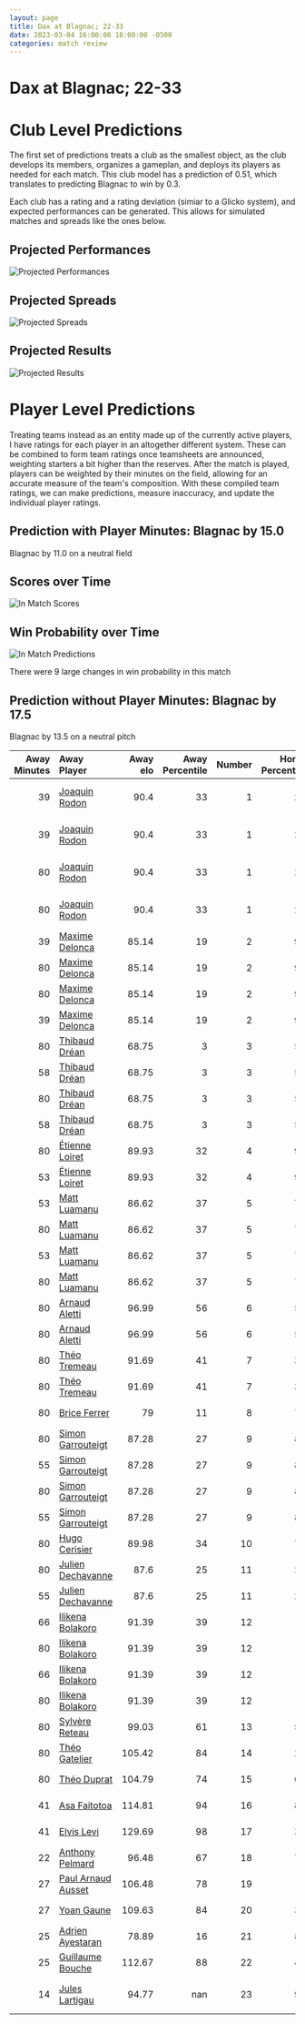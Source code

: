 ```yaml
---  
layout: page  
title: Dax at Blagnac; 22-33  
date: 2023-03-04 16:00:00 18:00:00 -0500  
categories: match review  
---
```

# Dax at Blagnac; 22-33

# Club Level Predictions


The first set of predictions treats a club as the smallest object, as the club develops its members, organizes a gameplan, and deploys its players as needed for each match. This club model has a prediction of 0.51, which translates to predicting Blagnac to win by 0.3.

Each club has a rating and a rating deviation (simiar to a Glicko system), and expected performances can be generated. This allows for simulated matches and spreads like the ones below.
## Projected Performances


![Projected Performances](plots/performances_2023-03-04-Blagnac-Dax.png)
## Projected Spreads


![Projected Spreads](plots/spreads_2023-03-04-Blagnac-Dax.png)
## Projected Results


![Projected Results](plots/resultbar_2023-03-04-Blagnac-Dax.png)
# Player Level Predictions


Treating teams instead as an entity made up of the currently active players, I have ratings for each player in an altogether different system. These can be combined to form team ratings once teamsheets are announced, weighting starters a bit higher than the reserves. After the match is played, players can be weighted by their minutes on the field, allowing for an accurate measure of the team's composition. With these compiled team ratings, we can make predictions, measure inaccuracy, and update the individual player ratings.
## Prediction with Player Minutes: Blagnac by 15.0


Blagnac by 11.0 on a neutral field
## Scores over Time


![In Match Scores](plots/recap_scores_2023-03-04-Blagnac-Dax.png)
## Win Probability over Time


![In Match Predictions](plots/recap_prob_2023-03-04-Blagnac-Dax.png)

There were 9 large changes in win probability in this match
## Prediction without Player Minutes: Blagnac by 17.5


Blagnac by 13.5 on a neutral pitch



|   Away Minutes | Away Player                                                        |   Away elo |   Away Percentile |   Number |   Home Percentile |   Home elo | Home Player                                                             |   Home Minutes |
|---------------:|:-------------------------------------------------------------------|-----------:|------------------:|---------:|------------------:|-----------:|:------------------------------------------------------------------------|---------------:|
|             39 | [Joaquin Rodon](..//playerfiles//JoaquinRodon_cleaned.md)          |      90.4  |                33 |        1 |                20 |      80.66 | [Jean-Baptiste Martin](..//playerfiles//Jean-BaptisteMartin_cleaned.md) |             58 |
|             39 | [Joaquin Rodon](..//playerfiles//JoaquinRodon_cleaned.md)          |      90.4  |                33 |        1 |                20 |      80.66 | [Jean-Baptiste Martin](..//playerfiles//Jean-BaptisteMartin_cleaned.md) |             80 |
|             80 | [Joaquin Rodon](..//playerfiles//JoaquinRodon_cleaned.md)          |      90.4  |                33 |        1 |                20 |      80.66 | [Jean-Baptiste Martin](..//playerfiles//Jean-BaptisteMartin_cleaned.md) |             80 |
|             80 | [Joaquin Rodon](..//playerfiles//JoaquinRodon_cleaned.md)          |      90.4  |                33 |        1 |                20 |      80.66 | [Jean-Baptiste Martin](..//playerfiles//Jean-BaptisteMartin_cleaned.md) |             58 |
|             39 | [Maxime Delonca](..//playerfiles//MaximeDelonca_cleaned.md)        |      85.14 |                19 |        2 |                93 |     111.87 | [Gabin Villerouge](..//playerfiles//GabinVillerouge_cleaned.md)         |             80 |
|             80 | [Maxime Delonca](..//playerfiles//MaximeDelonca_cleaned.md)        |      85.14 |                19 |        2 |                93 |     111.87 | [Gabin Villerouge](..//playerfiles//GabinVillerouge_cleaned.md)         |             80 |
|             80 | [Maxime Delonca](..//playerfiles//MaximeDelonca_cleaned.md)        |      85.14 |                19 |        2 |                93 |     111.87 | [Gabin Villerouge](..//playerfiles//GabinVillerouge_cleaned.md)         |             49 |
|             39 | [Maxime Delonca](..//playerfiles//MaximeDelonca_cleaned.md)        |      85.14 |                19 |        2 |                93 |     111.87 | [Gabin Villerouge](..//playerfiles//GabinVillerouge_cleaned.md)         |             49 |
|             80 | [Thibaud Dréan](..//playerfiles//ThibaudDréan_cleaned.md)          |      68.75 |                 3 |        3 |                53 |      95.69 | [Fabien Lorenzon](..//playerfiles//FabienLorenzon_cleaned.md)           |             80 |
|             58 | [Thibaud Dréan](..//playerfiles//ThibaudDréan_cleaned.md)          |      68.75 |                 3 |        3 |                53 |      95.69 | [Fabien Lorenzon](..//playerfiles//FabienLorenzon_cleaned.md)           |             62 |
|             80 | [Thibaud Dréan](..//playerfiles//ThibaudDréan_cleaned.md)          |      68.75 |                 3 |        3 |                53 |      95.69 | [Fabien Lorenzon](..//playerfiles//FabienLorenzon_cleaned.md)           |             62 |
|             58 | [Thibaud Dréan](..//playerfiles//ThibaudDréan_cleaned.md)          |      68.75 |                 3 |        3 |                53 |      95.69 | [Fabien Lorenzon](..//playerfiles//FabienLorenzon_cleaned.md)           |             80 |
|             80 | [Étienne Loiret](..//playerfiles//ÉtienneLoiret_cleaned.md)        |      89.93 |                32 |        4 |                91 |     114.78 | [Vincent Mutel](..//playerfiles//VincentMutel_cleaned.md)               |             80 |
|             53 | [Étienne Loiret](..//playerfiles//ÉtienneLoiret_cleaned.md)        |      89.93 |                32 |        4 |                91 |     114.78 | [Vincent Mutel](..//playerfiles//VincentMutel_cleaned.md)               |             80 |
|             53 | [Matt Luamanu](..//playerfiles//MattLuamanu_cleaned.md)            |      86.62 |                37 |        5 |                70 |     102.75 | [Lilian Rousset](..//playerfiles//LilianRousset_cleaned.md)             |             66 |
|             80 | [Matt Luamanu](..//playerfiles//MattLuamanu_cleaned.md)            |      86.62 |                37 |        5 |                70 |     102.75 | [Lilian Rousset](..//playerfiles//LilianRousset_cleaned.md)             |             66 |
|             53 | [Matt Luamanu](..//playerfiles//MattLuamanu_cleaned.md)            |      86.62 |                37 |        5 |                70 |     102.75 | [Lilian Rousset](..//playerfiles//LilianRousset_cleaned.md)             |             80 |
|             80 | [Matt Luamanu](..//playerfiles//MattLuamanu_cleaned.md)            |      86.62 |                37 |        5 |                70 |     102.75 | [Lilian Rousset](..//playerfiles//LilianRousset_cleaned.md)             |             80 |
|             80 | [Arnaud Aletti](..//playerfiles//ArnaudAletti_cleaned.md)          |      96.99 |                56 |        6 |                58 |      97.69 | [Nikita Bekov](..//playerfiles//NikitaBekov_cleaned.md)                 |             80 |
|             80 | [Arnaud Aletti](..//playerfiles//ArnaudAletti_cleaned.md)          |      96.99 |                56 |        6 |                58 |      97.69 | [Nikita Bekov](..//playerfiles//NikitaBekov_cleaned.md)                 |             75 |
|             80 | [Théo Tremeau](..//playerfiles//ThéoTremeau_cleaned.md)            |      91.69 |                41 |        7 |                33 |      89.61 | [Benjamin Collet](..//playerfiles//BenjaminCollet_cleaned.md)           |             80 |
|             80 | [Théo Tremeau](..//playerfiles//ThéoTremeau_cleaned.md)            |      91.69 |                41 |        7 |                33 |      89.61 | [Benjamin Collet](..//playerfiles//BenjaminCollet_cleaned.md)           |             52 |
|             80 | [Brice Ferrer](..//playerfiles//BriceFerrer_cleaned.md)            |      79    |                11 |        8 |                77 |     105.27 | [Mathieu Vachon](..//playerfiles//MathieuVachon_cleaned.md)             |             80 |
|             80 | [Simon Garrouteigt](..//playerfiles//SimonGarrouteigt_cleaned.md)  |      87.28 |                27 |        9 |                84 |     107.56 | [Paul Ravier](..//playerfiles//PaulRavier_cleaned.md)                   |             80 |
|             55 | [Simon Garrouteigt](..//playerfiles//SimonGarrouteigt_cleaned.md)  |      87.28 |                27 |        9 |                84 |     107.56 | [Paul Ravier](..//playerfiles//PaulRavier_cleaned.md)                   |             80 |
|             80 | [Simon Garrouteigt](..//playerfiles//SimonGarrouteigt_cleaned.md)  |      87.28 |                27 |        9 |                84 |     107.56 | [Paul Ravier](..//playerfiles//PaulRavier_cleaned.md)                   |             68 |
|             55 | [Simon Garrouteigt](..//playerfiles//SimonGarrouteigt_cleaned.md)  |      87.28 |                27 |        9 |                84 |     107.56 | [Paul Ravier](..//playerfiles//PaulRavier_cleaned.md)                   |             68 |
|             80 | [Hugo Cerisier](..//playerfiles//HugoCerisier_cleaned.md)          |      89.98 |                34 |       10 |                74 |     104.03 | [Valentin Delpy](..//playerfiles//ValentinDelpy_cleaned.md)             |             80 |
|             80 | [Julien Dechavanne](..//playerfiles//JulienDechavanne_cleaned.md)  |      87.6  |                25 |       11 |                27 |      87.29 | [Lukas Doyhenard](..//playerfiles//LukasDoyhenard_cleaned.md)           |             80 |
|             55 | [Julien Dechavanne](..//playerfiles//JulienDechavanne_cleaned.md)  |      87.6  |                25 |       11 |                27 |      87.29 | [Lukas Doyhenard](..//playerfiles//LukasDoyhenard_cleaned.md)           |             80 |
|             66 | [Ilikena Bolakoro](..//playerfiles//IlikenaBolakoro_cleaned.md)    |      91.39 |                39 |       12 |                 9 |      70.84 | [Antoine Renaud](..//playerfiles//AntoineRenaud_cleaned.md)             |             80 |
|             80 | [Ilikena Bolakoro](..//playerfiles//IlikenaBolakoro_cleaned.md)    |      91.39 |                39 |       12 |                 9 |      70.84 | [Antoine Renaud](..//playerfiles//AntoineRenaud_cleaned.md)             |             80 |
|             66 | [Ilikena Bolakoro](..//playerfiles//IlikenaBolakoro_cleaned.md)    |      91.39 |                39 |       12 |                 9 |      70.84 | [Antoine Renaud](..//playerfiles//AntoineRenaud_cleaned.md)             |             66 |
|             80 | [Ilikena Bolakoro](..//playerfiles//IlikenaBolakoro_cleaned.md)    |      91.39 |                39 |       12 |                 9 |      70.84 | [Antoine Renaud](..//playerfiles//AntoineRenaud_cleaned.md)             |             66 |
|             80 | [Sylvère Reteau](..//playerfiles//SylvèreReteau_cleaned.md)        |      99.03 |                61 |       13 |                52 |      95.78 | [Clément Vareilles](..//playerfiles//ClémentVareilles_cleaned.md)       |             80 |
|             80 | [Théo Gatelier](..//playerfiles//ThéoGatelier_cleaned.md)          |     105.42 |                84 |       14 |                29 |      88.69 | [Lucas Martins](..//playerfiles//LucasMartins_cleaned.md)               |             80 |
|             80 | [Théo Duprat](..//playerfiles//ThéoDuprat_cleaned.md)              |     104.79 |                74 |       15 |                65 |     100.2  | [Ugo Seunes](..//playerfiles//UgoSeunes_cleaned.md)                     |             80 |
|             41 | [Asa Faitotoa](..//playerfiles//AsaFaitotoa_cleaned.md)            |     114.81 |                94 |       16 |                83 |     105.79 | [Cesar Biscioni](..//playerfiles//CesarBiscioni_cleaned.md)             |             22 |
|             41 | [Elvis Levi](..//playerfiles//ElvisLevi_cleaned.md)                |     129.69 |                98 |       17 |                39 |      91.3  | [Florian Bertrand](..//playerfiles//FlorianBertrand_cleaned.md)         |             31 |
|             22 | [Anthony Pelmard](..//playerfiles//AnthonyPelmard_cleaned.md)      |      96.48 |                67 |       18 |                78 |     103.46 | [Baptiste Collet](..//playerfiles//BaptisteCollet_cleaned.md)           |             18 |
|             27 | [Paul Arnaud Ausset](..//playerfiles//PaulArnaudAusset_cleaned.md) |     106.48 |                78 |       19 |                 4 |      67.31 | [Lucas Tolofua](..//playerfiles//LucasTolofua_cleaned.md)               |             14 |
|             27 | [Yoan Gaune](..//playerfiles//YoanGaune_cleaned.md)                |     109.63 |                84 |       20 |                32 |      89.62 | [Nekolo Tolofua](..//playerfiles//NekoloTolofua_cleaned.md)             |             28 |
|             25 | [Adrien Ayestaran](..//playerfiles//AdrienAyestaran_cleaned.md)    |      78.89 |                16 |       21 |                82 |     106.17 | [Ianis Ponsole](..//playerfiles//IanisPonsole_cleaned.md)               |              5 |
|             25 | [Guillaume Bouche](..//playerfiles//GuillaumeBouche_cleaned.md)    |     112.67 |                88 |       22 |                42 |      98.71 | [Corentin Penc'hoat](..//playerfiles//CorentinPenc'hoat_cleaned.md)     |             12 |
|             14 | [Jules Lartigau](..//playerfiles//JulesLartigau_cleaned.md)        |      94.77 |               nan |       23 |                96 |     128.27 | [Jean-Andre Vernetti](..//playerfiles//Jean-AndreVernetti_cleaned.md)   |             14 |


